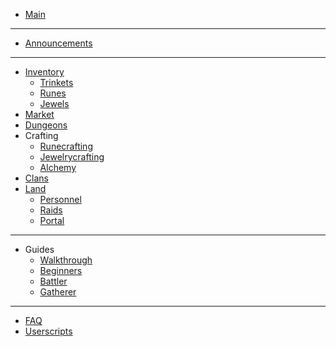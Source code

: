 <!-- docs/_sidebar.md -->

* [Main](/)

<hr>

* [Announcements](#)

<hr>

* [Inventory](inventory.md)
  * [Trinkets](trinkets.md)
  * [Runes](runes.md)
  * [Jewels](jewels.md)
* [Market](market.md)
* [Dungeons](dungeons.md)
* Crafting
  * [Runecrafting](runecrafting.md)
  * [Jewelrycrafting](jewelry.md)
  * [Alchemy](alchemy.md)
* [Clans](clans.md)
* [Land](land.md)
  * [Personnel](personnel.md)
  * [Raids](raids.md)
  * [Portal](portal.md)

<hr>

* Guides
  * [Walkthrough](walkthrough.md)
  * [Beginners](beginners.md)
  * [Battler](battler.md)
  * [Gatherer](gatherer.md)

<hr>

* [FAQ](faq.md)
* [Userscripts](userscripts.md)